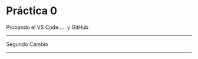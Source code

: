 # Práctica 0


Probando el VS Code..... y GitHub
*********************************
Segundo Cambio
*********************************
